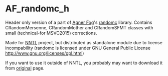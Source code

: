 # AF_randomc_h
Header only version of a part of [Agner Fog](http://www.agner.org/)'s [randomc](http://www.agner.org/random/randomc.zip) library.
Contains CRandomMersenne, CRandomMother and CRandomSFMT classes with small (technical-for MSVC2015) corrections.

Made for [NNTL](https://github.com/Arech/nntl) project, but distributed as standalone module due to license incompability
(randomc is licensed under GNU General Public License http://www.gnu.org/licenses/gpl.html)

If you want to use it outside of NNTL, you probably may want to download it from [original](http://www.agner.org/random/) page.
